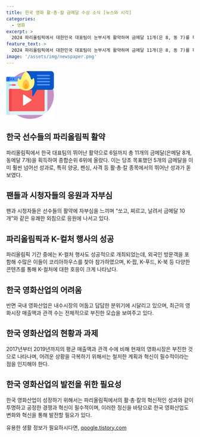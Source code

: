 ```yaml
---
title: 한국 영화 활·총·칼 금메달 수상 소식 [뉴스와 시각]
categories:
  - 영화
excerpt: >
  2024 파리올림픽에서 대한민국 대표팀이 눈부시게 활약하며 금메달 11개(은 8, 동 7)를 획득하여 종합순위 6위에 올랐다. 양궁(금 5), 펜싱(금 2), 사격(금 3) 등에서의 선전으로 2012 런던올림픽 기록을 넘는 기세다. K-컬처 행사에는 외국인을 포함해 열광적인 호응을 얻었으며, 한국 영화산업은 호황과는 거리가 멀고 어둡다는 평가다. 현실에 안주하지 않는 혁신이 필요하다는 지적이다.
feature_text: >
  2024 파리올림픽에서 대한민국 대표팀이 눈부시게 활약하며 금메달 11개(은 8, 동 7)를 획득하여 종합순위 6위에 올랐다. 양궁(금 5), 펜싱(금 2), 사격(금 3) 등에서의 선전으로 2012 런던올림픽 기록을 넘는 기세다. K-컬처 행사에는 외국인을 포함해 열광적인 호응을 얻었으며, 한국 영화산업은 호황과는 거리가 멀고 어둡다는 평가다. 현실에 안주하지 않는 혁신이 필요하다는 지적이다.
image: '/assets/img/newspaper.png'
---
```


<p><img src="/assets/img/news.png" alt="rentncar 속보" /></p>

<h2>한국 선수들의 파리올림픽 활약</h2>

<p data-ke-size="size16">파리올림픽에서 한국 대표팀의 뛰어난 활약으로 6일까지 총 11개의 금메달(은메달 8개, 동메달 7개)을 획득하여 종합순위 6위에 올랐다. 이는 당초 목표했던 5개의 금메달을 이미 훨씬 넘어선 성과로, 특히 양궁, 펜싱, 사격 등 활·총·칼 종목에서의 뛰어난 성과가 돋보였다.</p>

<h2>팬들과 시청자들의 응원과 자부심</h2>

<p data-ke-size="size16">팬과 시청자들은 선수들의 활약에 자부심을 느끼며 “쏘고, 찌르고, 날려서 금메달 10개”와 같은 유쾌한 외침으로 응원에 나서고 있다.</p>

<h2>파리올림픽과 K-컬처 행사의 성공</h2>

<p data-ke-size="size16">파리올림픽 기간 중에는 K-컬처 행사도 성공적으로 개최되었는데, 외국인 방문객을 포함해 수많은 이들이 코리아하우스를 찾아 참가하였으며, K-팝, K-푸드, K-북 등 다양한 콘텐츠를 통해 K-컬처에 대한 호응이 크게 나타났다.</p>

<h2>한국 영화산업의 어려움</h2>

<p data-ke-size="size16">반면 국내 영화산업은 내수시장의 어둡고 답답한 분위기에 시달리고 있으며, 최근의 영화시장 매출액과 관객 수는 전체적으로 부진한 모습을 보여주고 있다.</p>

<h2>한국 영화산업의 현황과 과제</h2>

<p data-ke-size="size16">2017년부터 2019년까지의 평균 매출액과 관객 수에 비해 현재의 영화시장은 부진한 것으로 나타나며, 어려운 상황을 극복하기 위해서는 철저한 계획과 혁신이 필수적이라는 점을 인지해야 한다.</p>

<h2>한국 영화산업의 발전을 위한 필요성</h2>

<p data-ke-size="size16">한국 영화산업이 성장하기 위해서는 파리올림픽에서의 활·총·칼의 혁신적인 성과와 같이 투명하고 공정한 경쟁과 혁신이 필수적이며, 이러한 정신을 바탕으로 한국 영화산업도 변화와 혁신을 통해 발전할 필요가 있다.</p>
유용한 생활 정보가 필요하시다면, <a href="https://qoogle.tistory.com" rel="dofollow">qoogle.tistory.com</a>


